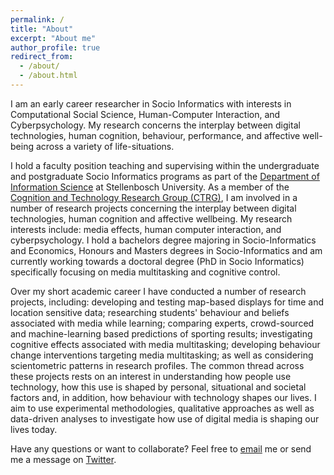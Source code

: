 ```yaml
---
permalink: /
title: "About"
excerpt: "About me"
author_profile: true
redirect_from: 
  - /about/
  - /about.html
---
```


I am an early career researcher in Socio Informatics with interests in Computational Social Science, Human-Computer Interaction, and Cyberpsychology. My research concerns the interplay between digital technologies, human cognition, behaviour, performance, and affective well-being across a variety of life-situations.

I hold a faculty position teaching and supervising within the undergraduate and postgraduate Socio Informatics programs as part of the [Department of Information Science](http://suinformatics.com) at Stellenbosch University. As a member of the [Cognition and Technology Research Group (CTRG)](http://suinformatics.com/ctrg), I am involved in a number of research projects concerning the interplay between digital technologies, human cognition and affective wellbeing. My research interests include: media effects, human computer interaction, and cyberpsychology. I hold a bachelors degree majoring in Socio-Informatics and Economics, Honours and Masters degrees in Socio-Informatics and am currently working towards a doctoral degree (PhD in Socio Informatics) specifically focusing on media multitasking and cognitive control.

Over my short academic career I have conducted a number of research projects, including: developing and testing map-based displays for time and location sensitive data; researching students' behaviour and beliefs associated with media while learning; comparing experts, crowd-sourced and machine-learning based predictions of sporting results; investigating cognitive effects associated with media multitasking; developing behaviour change interventions targeting media multitasking; as well as considering scientometric patterns in research profiles. The common thread across these projects rests on an interest in understanding how people use technology, how this use is shaped by personal, situational and societal factors and, in addition, how behaviour with technology shapes our lives. I aim to use experimental methodologies, qualitative approaches as well as data-driven analyses to investigate how use of digital media is shaping our lives today.

Have any questions or want to collaborate? Feel free to [email](mailto:dougaparry@sun.ac.za) me or send me a message on [Twitter](https://twitter.com/dougaparry).

